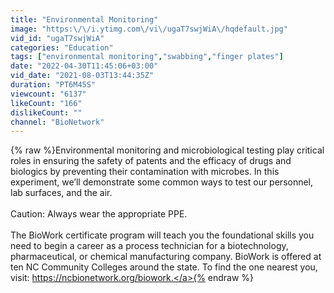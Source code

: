 ```yaml
---
title: "Environmental Monitoring"
image: "https:\/\/i.ytimg.com\/vi\/ugaT7swjWiA\/hqdefault.jpg"
vid_id: "ugaT7swjWiA"
categories: "Education"
tags: ["environmental monitoring","swabbing","finger plates"]
date: "2022-04-30T11:45:06+03:00"
vid_date: "2021-08-03T13:44:35Z"
duration: "PT6M45S"
viewcount: "6137"
likeCount: "166"
dislikeCount: ""
channel: "BioNetwork"
---
```

{% raw %}Environmental monitoring and microbiological testing play critical roles in ensuring the safety of patents and the efficacy of drugs and biologics by preventing their contamination with microbes. In this experiment, we’ll demonstrate some common ways to test our personnel, lab surfaces, and the air. <br /><br />Caution: Always wear the appropriate PPE.<br /><br />The BioWork certificate program will teach you the foundational skills you need to begin a career as a process technician for a biotechnology, pharmaceutical, or chemical manufacturing company. BioWork is offered at ten NC Community Colleges around the state. To find the one nearest you, visit: <a rel="nofollow" target="blank" href="https://ncbionetwork.org/biowork.">https://ncbionetwork.org/biowork.</a>{% endraw %}
